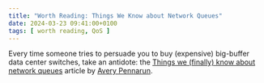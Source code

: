 ```yaml
---
title: "Worth Reading: Things We Know about Network Queues"
date: 2024-03-23 09:41:00+0100
tags: [ worth reading, QoS ]
---
```

Every time someone tries to persuade you to buy (expensive) big-buffer data center switches, take an antidote: the [Things we (finally) know about network queues](https://apenwarr.ca/log/20170814) article by [Avery Pennarun](https://www.linkedin.com/in/apenwarr/).
